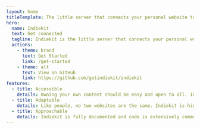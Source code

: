 ```yaml
---
layout: home
titleTemplate: The little server that connects your personal website to the independent web
hero:
  name: Indiekit
  text: Get connected
  tagline: Indiekit is the little server that connects your personal website to the independent web.
  actions:
    - theme: brand
      text: Get Started
      link: /get-started
    - theme: alt
      text: View on GitHub
      link: https://github.com/getindiekit/indiekit
features:
  - title: Accessible
    details: Owning your own content should be easy and open to all. Indiekit’s web interface is designed to be accessible and can be localised to support different languages.
  - title: Adaptable
    details: Like people, no two websites are the same. Indiekit is highly customisable to support different services and situations. Thanks to its underlying plug-in architecture, it’s extensible, too.
  - title: Approachable
    details: Indiekit is fully documented and code is extensively commented, with individual functions described using JSDoc.
---
```

